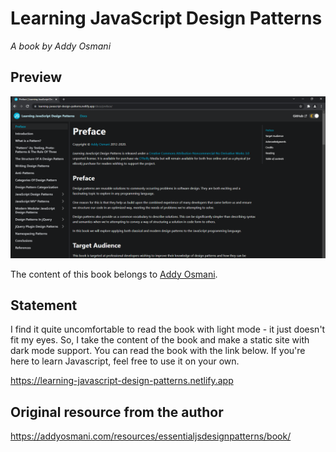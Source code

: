 # Learning JavaScript Design Patterns

_A book by Addy Osmani_

## Preview

![Site Preview](static/img/site-preview.png)

The content of this book belongs to [Addy Osmani](https://twitter.com/addyosmani).

## Statement

I find it quite uncomfortable to read the book with light mode - it just doesn't fit my eyes. So, I take the content of the book and make a static site with dark mode support. You can read the book with the link below. If you're here to learn Javascript, feel free to use it on your own.

https://learning-javascript-design-patterns.netlify.app

## Original resource from the author

https://addyosmani.com/resources/essentialjsdesignpatterns/book/
